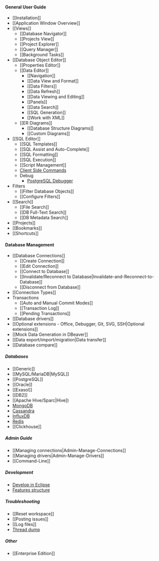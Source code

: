 #### General User Guide
- [[Installation]]
- [[Application Window Overview]]
- [[Views]]
  - [[Database Navigator]]
  - [[Projects View]]
  - [[Project Explorer]]
  - [[Query Manager]]
  - [[Background Tasks]]
- [[Database Object Editor]]
  - [[Properties Editor]]
  - [[Data Editor]]
    - [[Navigation]]
    - [[Data View and Format]]
    - [[Data Filters]]
    - [[Data Refresh]]
    - [[Data Viewing and Editing]]
    - [[Panels]]
    - [[Data Search]]
    - [[SQL Generation]]
    - [[Work with XML]]
  - [[ER Diagrams]]
    - [[Database Structure Diagrams]]
    - [[Custom Diagrams]]
- [[SQL Editor]]
  - [[SQL Templates]]
  - [[SQL Assist and Auto-Complete]]
  - [[SQL Formatting]]
  - [[SQL Execution]]
  - [[Script Management]]
  - [Client Side Commands](Client-side-scripting)
  - Debug
    - [PostgreSQL Debugger](PGDebugger)
- Filters
  - [[Filter Database Objects]]
  - [[Configure Filters]]
- [[Search]]
  - [[File Search]]
  - [[DB Full-Text Search]]
  - [[DB Metadata Search]]
- [[Projects]]
- [[Bookmarks]]
- [[Shortcuts]]

#### Database Management
- [[Database Connections]]
  - [[Create Connection]]
  - [[Edit Connection]]
  - [[Connect to Database]]
  - [[Invalidate/Reconnect to Database|Invalidate-and-Reconnect-to-Database]]
  - [[Disconnect from Database]]
- [[Connection Types]]
- Transactions
  - [[Auto and Manual Commit Modes]]
  - [[Transaction Log]]
  - [[Pending Transactions]]
- [[Database drivers]]
- [[Optional extensions - Office, Debugger, Git, SVG, SSH|Optional extensions]]
- [[Mock Data Generation in DBeaver]]
- [[Data export/import/migration|Data transfer]]
- [[Database compare]]


##### Databases
- [[Generic]]
- [[MySQL/MariaDB|MySQL]]
- [[PostgreSQL]]
- [[Oracle]]
- [[Exasol]]
- [[DB2]]
- [[Apache Hive/Sparc|Hive])
- [MongoDB](https://dbeaver.com/databases/mongo/)
- [Cassandra](https://dbeaver.com/databases/cassandra/)
- [InfluxDB](https://dbeaver.com/databases/influxdb/)
- [Redis](https://dbeaver.com/databases/redis/)
- [[Clickhouse]]

##### Admin Guide
- [[Managing connections|Admin-Manage-Connections]]
- [[Managing drivers|Admin-Manage-Drivers]]
- [[Command-Line]]

##### Development
- [Develop in Eclipse](Develop-in-Eclipse)
- [Features structure](Features-structure)

##### Troubleshooting
- [[Reset workspace]]
- [[Posting issues]]
- [[Log files]]
- [Thread dump](Making-a-thread-dump)

##### Other
- [[Enterprise Edition]]